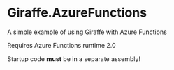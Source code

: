 # Giraffe.AzureFunctions

A simple example of using Giraffe with Azure Functions

Requires Azure Functions runtime 2.0

Startup code **must** be in a separate assembly!
